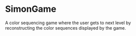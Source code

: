 # SimonGame
A color sequencing game where the user gets to next level by reconstructing the color sequences displayed by the game.
